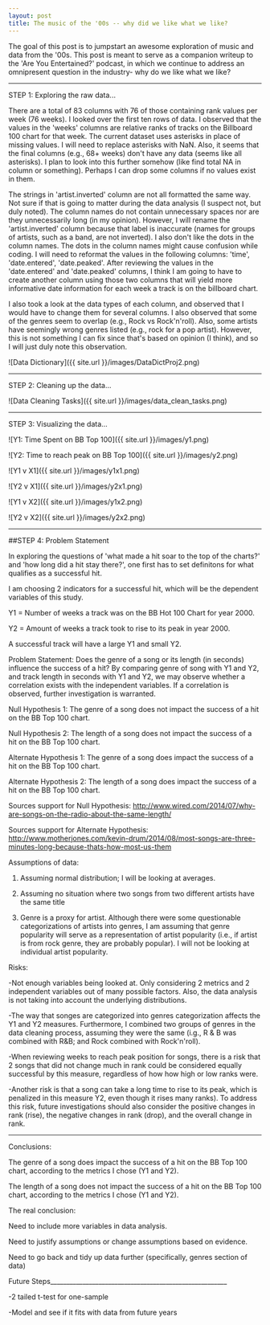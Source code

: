 ```yaml
---
layout: post
title: The music of the '00s -- why did we like what we like?
---
```


The goal of this post is to jumpstart an awesome exploration of music and data from the '00s. This post is meant to serve as a companion writeup to the 'Are You Entertained?' podcast, in which we continue to address an omnipresent question in the industry- why do we like what we like?

_________
STEP 1: Exploring the raw data...

There are a total of 83 columns with 76 of those containing rank values per week (76 weeks). I looked over the first ten rows of data. I observed that the values in the 'weeks' columns are relative ranks of tracks on the Billboard 100 chart for that week. The current dataset uses asterisks in place of missing values. I will need to replace asterisks with NaN. Also, it seems that the final columns (e.g., 68+ weeks) don't have any data (seems like all asterisks). I plan to look into this further somehow (like find total NA in column or something). Perhaps I can drop some columns if no values exist in them.

The strings in 'artist.inverted' column are not all formatted the same way. Not sure if that is going to matter during the data analysis (I suspect not, but duly noted). The column names do not contain unnecessary spaces nor are they unnecessarily long (in my opinion). However, I will rename the 'artist.inverted' column because that label is inaccurate (names for groups of artists, such as a band, are not inverted). I also don't like the dots in the column names. The dots in the column names might cause confusion while coding. I will need to reformat the values in the following columns: 'time', 'date.entered', 'date.peaked'. After reviewing the values in the 'date.entered' and 'date.peaked' columns, I think I am going to have to create another column using those two columns that will yield more informative date information for each week a track is on the billboard chart.

I also took a look at the data types of each column, and observed that I would have to change them for several columns. I also observed that some of the genres seem to overlap (e.g., Rock vs Rock'n'roll). Also, some artists have seemingly wrong genres listed (e.g., rock for a pop artist). However, this is not something I can fix since that's based on opinion (I think), and so I will just duly note this observation.

![Data Dictionary]({{ site.url }}/images/DataDictProj2.png)


________________
STEP 2: Cleaning up the data...

![Data Cleaning Tasks]({{ site.url }}/images/data_clean_tasks.png)

________________
STEP 3: Visualizing the data...

![Y1: Time Spent on BB Top 100]({{ site.url }}/images/y1.png)

![Y2: Time to reach peak on BB Top 100]({{ site.url }}/images/y2.png)

![Y1 v X1]({{ site.url }}/images/y1x1.png)

![Y2 v X1]({{ site.url }}/images/y2x1.png)

![Y1 v X2]({{ site.url }}/images/y1x2.png)

![Y2 v X2]({{ site.url }}/images/y2x2.png)

_______________________________
##STEP 4: Problem Statement

In exploring the questions of 'what made a hit soar to the top of the charts?' and 'how long did a hit stay there?', one first has to set definitons for what qualifies as a successful hit.

I am choosing 2 indicators for a successful hit, which will be the dependent variables of this study. 

Y1 = Number of weeks a track was on the BB Hot 100 Chart for year 2000.

Y2 = Amount of weeks a track took to rise to its peak in year 2000.


A successful track will have a large Y1 and small Y2.


Problem Statement: 
Does the genre of a song or its length (in seconds) influence the success of a hit? By comparing genre of song with Y1 and Y2, and track length in seconds with Y1 and Y2, we may observe whether a correlation exists with the independent variables. If a correlation is observed, further investigation is warranted.

Null Hypothesis 1: 
The genre of a song does not impact the success of a hit on the BB Top 100 chart.

Null Hypothesis 2:
The length of a song does not impact the success of a hit on the BB Top 100 chart.

Alternate Hypothesis 1:
The genre of a song does impact the success of a hit on the BB Top 100 chart.

Alternate Hypothesis 2:
The length of a song does impact the success of a hit on the BB Top 100 chart.


Sources support for Null Hypothesis:
http://www.wired.com/2014/07/why-are-songs-on-the-radio-about-the-same-length/

Sources support for Alternate Hypothesis:
http://www.motherjones.com/kevin-drum/2014/08/most-songs-are-three-minutes-long-because-thats-how-most-us-them

Assumptions of data:

1) Assuming normal distribution; I will be looking at averages.

2) Assuming no situation where two songs from two different artists have the same title

3) Genre is a proxy for artist. Although there were some questionable categorizations of artists into genres, I am assuming that genre popularity will serve as a representation of artist popularity (i.e., if artist is from rock genre, they are probably popular). I will not be looking at individual artist popularity.


Risks:

-Not enough variables being looked at. Only considering 2 metrics and 2 independent variables out of many possible factors. Also, the data analysis is not taking into account the underlying distributions.


-The way that songes are categorized into genres categorization affects the Y1 and Y2 measures. Furthermore, I combined two groups of genres in the data cleaning process, assuming they were the same (i.g., R & B was combined with R&B; and Rock combined with Rock'n'roll). 


-When reviewing weeks to reach peak position for songs, there is a risk that 2 songs that did not change much in rank could be considered equally successful by this measure, regardless of how how high or low ranks were. 

-Another risk is that a song can take a long time to rise to its peak, which is penalized in this measure Y2, even though it rises many ranks).
To address this risk, future investigations should also consider the positive changes in rank (rise), the negative changes in rank (drop), and the overall change in rank. 

_______________________________________
Conclusions:

The genre of a song does impact the success of a hit on the BB Top 100 chart, according to the metrics I chose (Y1 and Y2).

The length of a song does not impact the success of a hit on the BB Top 100 chart, according to the metrics I chose (Y1 and Y2).



The real conclusion:

Need to include more variables in data analysis.

Need to justify assumptions or change assumptions based on evidence.

Need to go back and tidy up data further (specifically, genres section of data)

Future Steps_______________________________________________________

-2 tailed t-test for one-sample 

-Model and see if it fits with data from future years